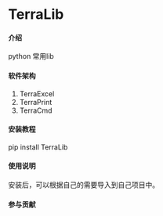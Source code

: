 # TerraLib

#### 介绍
python 常用lib

#### 软件架构
1. TerraExcel
2. TerraPrint
3. TerraCmd


#### 安装教程

pip install TerraLib

#### 使用说明

安装后，可以根据自己的需要导入到自己项目中。

#### 参与贡献
